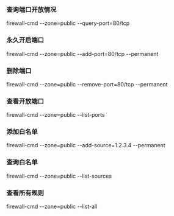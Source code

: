### 查询端口开放情况
firewall-cmd --zone=public --query-port=80/tcp
### 永久开启端口
firewall-cmd --zone=public --add-port=80/tcp --permanent
### 删除端口
firewall-cmd --zone=public --remove-port=80/tcp --permanent
### 查看开放端口
firewall-cmd --zone=public --list-ports
### 添加白名单
firewall-cmd --zone=public --add-source=1.2.3.4 --permanent
### 查询白名单
firewall-cmd --zone=public --list-sources
### 查看所有规则
firewall-cmd --zone=public --list-all
